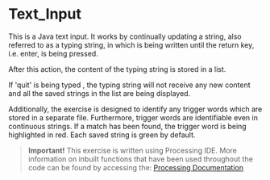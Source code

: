# Text_Input
This is a Java text input. It works by continually updating a string, also referred to as a typing string, in which is being written until the return key, i.e. enter, is being pressed.

 After this action, the content of the typing string is stored in a list.

 If 'quit' is being typed , the typing string will not receive any new content and all the saved strings in the list are being displayed. 

Additionally, the exercise is designed to identify any trigger words which are stored in a separate file. Furthermore, trigger words are identifiable even in continuous strings. If a match has been found, the trigger word is being highlighted in red. Each saved string is green by default.

> **Important!**
> This exercise is written using Processing IDE. More information on inbuilt functions that have been used throughout the code can be found by accessing the: [Processing Documentation](https://processing.org/reference/)

<!--stackedit_data:
eyJoaXN0b3J5IjpbLTgyNTI2MDEzNywtMTc4NjU0NDM4MSwyMD
A5OTU1MDA1LDE4ODkxMTIyODddfQ==
-->